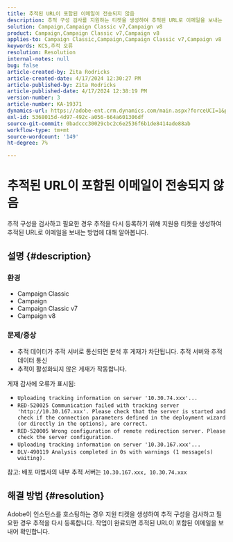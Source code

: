 ```yaml
---
title: 추적된 URL이 포함된 이메일이 전송되지 않음
description: 추적 구성 검사를 지원하는 티켓을 생성하여 추적된 URL로 이메일을 보내는 방법에 대해 알아봅니다
solution: Campaign,Campaign Classic v7,Campaign v8
product: Campaign,Campaign Classic v7,Campaign v8
applies-to: Campaign Classic,Campaign,Campaign Classic v7,Campaign v8
keywords: KCS,추적 오류
resolution: Resolution
internal-notes: null
bug: false
article-created-by: Zita Rodricks
article-created-date: 4/17/2024 12:30:27 PM
article-published-by: Zita Rodricks
article-published-date: 4/17/2024 12:38:19 PM
version-number: 3
article-number: KA-19371
dynamics-url: https://adobe-ent.crm.dynamics.com/main.aspx?forceUCI=1&pagetype=entityrecord&etn=knowledgearticle&id=13731840-b6fc-ee11-a1ff-6045bd0065b6
exl-id: 5368015d-4d97-492c-a056-664a601306df
source-git-commit: 0badccc30029cbc2c6e2536f6b1de8414ade88ab
workflow-type: tm+mt
source-wordcount: '149'
ht-degree: 7%

---
```


# 추적된 URL이 포함된 이메일이 전송되지 않음


추적 구성을 검사하고 필요한 경우 추적을 다시 등록하기 위해 지원용 티켓을 생성하여 추적된 URL로 이메일을 보내는 방법에 대해 알아봅니다.

## 설명 {#description}


### <b>환경</b>

- Campaign Classic
- Campaign
- Campaign Classic v7
- Campaign v8




### <b>문제/증상</b>

- 추적 데이터가 추적 서버로 통신되면 분석 후 게재가 차단됩니다. 추적 서버와 추적 데이터 통신
- 추적이 활성화되지 않은 게재가 작동합니다.


게재 감사에 오류가 표시됨:

- `Uploading tracking information on server '10.30.74.xxx'...`
- `RED-520025 Communication failed with tracking server 'http://10.30.167.xxx'. Please check that the server is started and check if the connection parameters defined in the deployment wizard (or directly in the options), are correct.`
- `RED-520005 Wrong configuration of remote redirection server. Please check the server configuration.`
- `Uploading tracking information on server '10.30.167.xxx'...`
- `DLV-490119 Analysis completed in 0s with warnings (1 message(s) waiting).`




참고: 배포 마법사의 내부 추적 서버는 `10.30.167.xxx, 10.30.74.xxx`


## 해결 방법 {#resolution}


Adobe이 인스턴스를 호스팅하는 경우 지원 티켓을 생성하여 추적 구성을 검사하고 필요한 경우 추적을 다시 등록합니다. 작업이 완료되면 추적된 URL이 포함된 이메일을 보내어 확인합니다.
